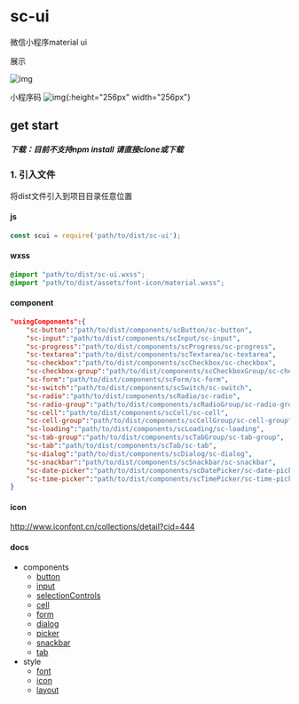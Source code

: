 # sc-ui

微信小程序material ui

展示

![img](https://cdn.rawgit.com/xbup/sc-ui/104ff7c2/test.gif)

小程序码
![img](https://cdn.rawgit.com/xbup/sc-ui/5b814316/gh_8cb2d1e6af9d_1280.jpg){:height="256px" width="256px"}

## get start

##### 下载：目前不支持npm install 请直接clone或下载

### 1. 引入文件

将dist文件引入到项目目录任意位置

#### js
``` js
const scui = require('path/to/dist/sc-ui');
```
#### wxss
``` css
@import "path/to/dist/sc-ui.wxss";
@import "path/to/dist/assets/font-icon/material.wxss";
```

#### component
```json
"usingComponents":{
    "sc-button":"path/to/dist/components/scButton/sc-button",
    "sc-input":"path/to/dist/components/scInput/sc-input",
    "sc-progress":"path/to/dist/components/scProgress/sc-progress",
    "sc-textarea":"path/to/dist/components/scTextarea/sc-textarea",
    "sc-checkbox":"path/to/dist/components/scCheckbox/sc-checkbox",
    "sc-checkbox-group":"path/to/dist/components/scCheckboxGroup/sc-checkbox-group",
    "sc-form":"path/to/dist/components/scForm/sc-form",
    "sc-switch":"path/to/dist/components/scSwitch/sc-switch",
    "sc-radio":"path/to/dist/components/scRadio/sc-radio",
    "sc-radio-group":"path/to/dist/components/scRadioGroup/sc-radio-group",
    "sc-cell":"path/to/dist/components/scCell/sc-cell",
    "sc-cell-group":"path/to/dist/components/scCellGroup/sc-cell-group",
    "sc-loading":"path/to/dist/components/scLoading/sc-loading",
    "sc-tab-group":"path/to/dist/components/scTabGroup/sc-tab-group",
    "sc-tab":"path/to/dist/components/scTab/sc-tab",
    "sc-dialog":"path/to/dist/components/scDialog/sc-dialog",
    "sc-snackbar":"path/to/dist/components/scSnackbar/sc-snackbar",
    "sc-date-picker":"path/to/dist/components/scDatePicker/sc-date-picker",
    "sc-time-picker":"path/to/dist/components/scTimePicker/sc-time-picker"
}
```

#### icon
http://www.iconfont.cn/collections/detail?cid=444

#### docs

 - components
   - [button](https://github.com/xbup/sc-ui/tree/master/docs/components/button)
   - [input](https://github.com/xbup/sc-ui/tree/master/docs/components/input)
   - [selectionControls](https://github.com/xbup/sc-ui/tree/master/docs/components/selectionControls)
   - [cell](https://github.com/xbup/sc-ui/tree/master/docs/components/cell)
   - [form](https://github.com/xbup/sc-ui/tree/master/docs/components/form)
   - [dialog](https://github.com/xbup/sc-ui/tree/master/docs/components/dialog)
   - [picker](https://github.com/xbup/sc-ui/tree/master/docs/components/picker)
   - [snackbar](https://github.com/xbup/sc-ui/tree/master/docs/components/snackbar)
   - [tab](https://github.com/xbup/sc-ui/tree/master/docs/components/tab)
 - style
   - [font](https://github.com/xbup/sc-ui/tree/master/docs/style/font)
   - [icon](https://github.com/xbup/sc-ui/tree/master/docs/style/icon)
   - [layout](https://github.com/xbup/sc-ui/tree/master/docs/style/layout)


